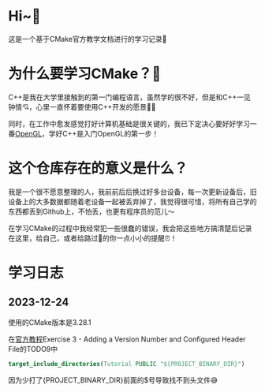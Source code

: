 # Hi~👋

这是一个基于CMake官方教学文档进行的学习记录📑

# 为什么要学习CMake？🤔

C++是我在大学里接触到的第一门编程语言，虽然学的很不好，但是和C++一见钟情💘，心里一直怀着要使用C++开发的愿景🧑‍💻

同时，在工作中愈发感觉打好计算机基础是很关键的，我已下定决心要好好学习一番[OpenGL](https://learnopengl.com/Getting-started/Creating-a-window)，学好C++是入门OpenGL的第一步！

# 这个仓库存在的意义是什么？

我是一个很不愿意整理的人，我前前后后换过好多台设备，每一次更新设备后，旧设备上的大多数据都随着老设备一起被丢弃掉了，我觉得很可惜，将所有自己学的东西都丢到Github上，不怕丢，也更有程序员的范儿～

在学习CMake的过程中我经常犯一些很蠢的错误，我会把这些地方搞清楚后记录在这里，给自己，或者给路过🚶的你一点小小的提醒⏰！

# 学习日志

## 2023-12-24

使用的CMake版本是3.28.1

在[官方教程](https://cmake.org/cmake/help/latest/guide/tutorial/A%20Basic%20Starting%20Point.html)Exercise 3 - Adding a Version Number and Configured Header File的TODO9中

```cmake
target_include_directories(Tutorial PUBLIC "${PROJECT_BINARY_DIR}")
```

因为少打了{PROJECT_BINARY_DIR}前面的$号导致找不到头文件😅
